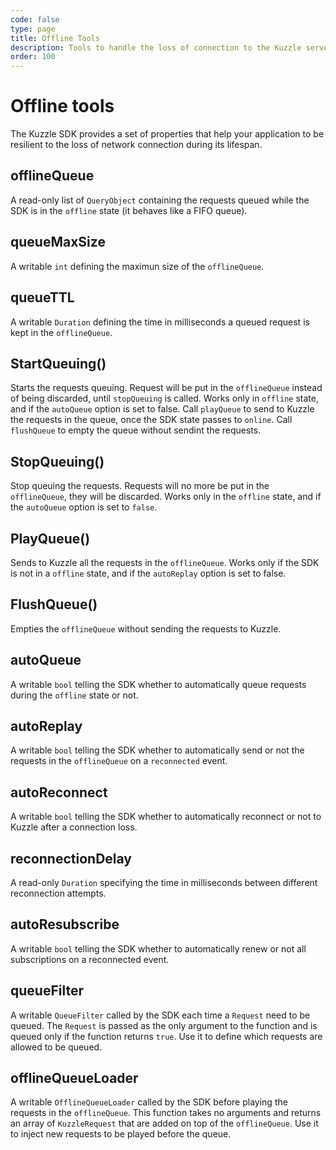 ```yaml
---
code: false
type: page
title: Offline Tools
description: Tools to handle the loss of connection to the Kuzzle server
order: 100
---
```


# Offline tools

The Kuzzle SDK provides a set of properties that help your application to be resilient to the loss of network connection
during its lifespan.

## offlineQueue

A read-only list of `QueryObject` containing the requests queued while the SDK is in the `offline` state (it behaves like a FIFO queue).

## queueMaxSize

A writable `int` defining the maximun size of the `offlineQueue`.

## queueTTL

A writable `Duration` defining the time in milliseconds a queued request is kept in the `offlineQueue`.

## StartQueuing()

Starts the requests queuing. Request will be put in the `offlineQueue` instead of being discarded, until `stopQueuing` is called.
Works only in `offline` state, and if the `autoQueue` option is set to false. Call `playQueue` to send to Kuzzle the
requests in the queue, once the SDK state passes to `online`. Call `flushQueue` to empty the queue without sendint the requests.

## StopQueuing()

Stop queuing the requests. Requests will no more be put in the `offlineQueue`, they will be discarded.
Works only in the `offline` state, and if the `autoQueue` option is set to `false`.

## PlayQueue()

Sends to Kuzzle all the requests in the `offlineQueue`. Works only if the SDK is not in a `offline` state, and if the
`autoReplay` option is set to false.

## FlushQueue()

Empties the `offlineQueue` without sending the requests to Kuzzle.

## autoQueue

A writable `bool` telling the SDK whether to automatically queue requests during the `offline` state or not.

## autoReplay

A writable `bool` telling the SDK whether to automatically send or not the requests in the `offlineQueue` on a
`reconnected` event.

## autoReconnect

A writable `bool` telling the SDK whether to automatically reconnect or not to Kuzzle after a connection loss.

## reconnectionDelay

A read-only `Duration` specifying the time in milliseconds between different reconnection attempts.

## autoResubscribe

A writable `bool` telling the SDK whether to automatically renew or not all subscriptions on a reconnected event.

## queueFilter

A writable `QueueFilter` called by the SDK each time a `Request` need to be queued. The `Request` is passed as the only argument
to the function and is queued only if the function returns `true`. Use it to define which requests are allowed to be queued.

## offlineQueueLoader

A writable `OfflineQueueLoader` called by the SDK before playing the requests in the `offlineQueue`. This function takes no arguments
and returns an array of `KuzzleRequest` that are added on top of the `offlineQueue`. Use it to inject new requests to be played
before the queue.
